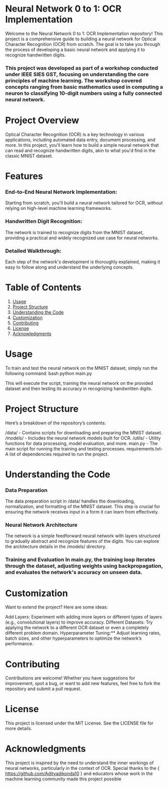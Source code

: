 # Neural Network 0 to 1: OCR Implementation
Welcome to the Neural Network 0 to 1: OCR Implementation repository! This project is a comprehensive guide to building a neural network for Optical Character Recognition (OCR) from scratch. The goal is to take you through the process of developing a basic neural network and applying it to recognize handwritten digits.

### This project was developed as part of a workshop conducted under IEEE SIES GST, focusing on understanding the core principles of machine learning. The workshop covered concepts ranging from basic mathematics used in computing a neuron to classifying 10-digit numbers using a fully connected neural network.

# Project Overview
 Optical Character Recognition (OCR) is a key technology in various applications, including automated data entry, document processing, and more. In this project, you'll learn how to build a simple neural network that can read and recognize handwritten digits, akin to what you'd find in the classic MNIST dataset.

# Features
 ### End-to-End Neural Network Implementation: 
Starting from scratch, you'll build a neural network tailored for OCR, without relying on high-level machine learning frameworks.
### Handwritten Digit Recognition:
The network is trained to recognize digits from the MNIST dataset, providing a practical and widely recognized use case for neural networks. 
### Detailed Walkthrough: 
Each step of the network's development is thoroughly explained, making it easy to follow along and understand the underlying concepts. 
# Table of Contents 
1. [Usage](https://github.com/AditiGavadeGit/Neutral_network_OCR_0_9/blob/main/README.md#usage)
2. [Project Structure](https://github.com/AditiGavadeGit/Neutral_network_OCR_0_9/blob/main/README.md#project-structure)
3. [Understanding the Code](https://github.com/AditiGavadeGit/Neutral_network_OCR_0_9/blob/main/README.md#understanding-the-code)
4. [Customization](https://github.com/AditiGavadeGit/Neutral_network_OCR_0_9/blob/main/README.md#customization)
5. [Contributing](https://github.com/AditiGavadeGit/Neutral_network_OCR_0_9/blob/main/README.md#contributing)
6. [License](https://github.com/AditiGavadeGit/Neutral_network_OCR_0_9/blob/main/README.md#license)
7. [Acknowledgments]()
# Usage 
To train and test the neural network on the MNIST dataset, simply run the following command: bash python main.py

This will execute the script, training the neural network on the provided dataset and then testing its accuracy in recognizing handwritten digits.
 # Project Structure
 Here’s a breakdown of the repository’s contents:

/data/ - Contains scripts for downloading and preparing the MNIST dataset. /models/ - Includes the neural network models built for OCR. /utils/ - Utility functions for data processing, model evaluation, and more. main.py - The main script for running the training and testing processes. requirements.txt- A list of dependencies required to run the project.

# Understanding the Code
### Data Preparation
The data preparation script in /data/ handles the downloading, normalization, and formatting of the MNIST dataset. This step is crucial for ensuring the network receives input in a form it can learn from effectively.

### Neural Network Architecture
The network is a simple feedforward neural network with layers structured to gradually abstract and recognize features of the digits. You can explore the architecture details in the /models/ directory.

### Training and Evaluation In main.py, the training loop iterates through the dataset, adjusting weights using backpropagation, and evaluates the network's accuracy on unseen data.

# Customization
Want to extend the project? Here are some ideas:

Add Layers: Experiment with adding more layers or different types of layers (e.g., convolutional layers) to improve accuracy. Different Datasets: Try applying the network to a different OCR dataset or even a completely different problem domain. Hyperparameter Tuning:** Adjust learning rates, batch sizes, and other hyperparameters to optimize the network’s performance.

# Contributing
Contributions are welcome! Whether you have suggestions for improvement, spot a bug, or want to add new features, feel free to fork the repository and submit a pull request.

# License 
This project is licensed under the MIT License. See the LICENSE file for more details.

# Acknowledgments 
This project is inspired by the need to understand the inner workings of neural networks, particularly in the context of OCR. Special thanks to the { https://github.com/Adityadikonda10 } and educators whose work in the machine learning community made this project possible
